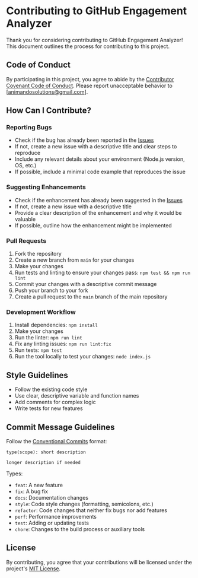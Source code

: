 # Contributing to GitHub Engagement Analyzer

Thank you for considering contributing to GitHub Engagement Analyzer! This document outlines the process for contributing to this project.

## Code of Conduct

By participating in this project, you agree to abide by the [Contributor Covenant Code of Conduct](https://www.contributor-covenant.org/version/2/1/code_of_conduct/). Please report unacceptable behavior to [animandosolutions@gmail.com].

## How Can I Contribute?

### Reporting Bugs

- Check if the bug has already been reported in the [Issues](https://github.com/animando/pr-engagement-metrics/issues)
- If not, create a new issue with a descriptive title and clear steps to reproduce
- Include any relevant details about your environment (Node.js version, OS, etc.)
- If possible, include a minimal code example that reproduces the issue

### Suggesting Enhancements

- Check if the enhancement has already been suggested in the [Issues](https://github.com/animando/pr-engagement-metrics/issues)
- If not, create a new issue with a descriptive title
- Provide a clear description of the enhancement and why it would be valuable
- If possible, outline how the enhancement might be implemented

### Pull Requests

1. Fork the repository
2. Create a new branch from `main` for your changes
3. Make your changes
4. Run tests and linting to ensure your changes pass: `npm test && npm run lint`
5. Commit your changes with a descriptive commit message
6. Push your branch to your fork
7. Create a pull request to the `main` branch of the main repository

### Development Workflow

1. Install dependencies: `npm install`
2. Make your changes
3. Run the linter: `npm run lint`
4. Fix any linting issues: `npm run lint:fix`
5. Run tests: `npm test`
6. Run the tool locally to test your changes: `node index.js`

## Style Guidelines

- Follow the existing code style
- Use clear, descriptive variable and function names
- Add comments for complex logic
- Write tests for new features

## Commit Message Guidelines

Follow the [Conventional Commits](https://www.conventionalcommits.org/) format:

```
type(scope): short description

longer description if needed
```

Types:
- `feat`: A new feature
- `fix`: A bug fix
- `docs`: Documentation changes
- `style`: Code style changes (formatting, semicolons, etc.)
- `refactor`: Code changes that neither fix bugs nor add features
- `perf`: Performance improvements
- `test`: Adding or updating tests
- `chore`: Changes to the build process or auxiliary tools

## License

By contributing, you agree that your contributions will be licensed under the project's [MIT License](LICENSE).
